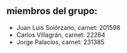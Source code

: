 ## miembros del grupo:
- Juan Luis Solórzano, carnet: 201598
- Carlos Villagrán,    carnet: 22264
- Jorge Palacios,      carnet: 231385
